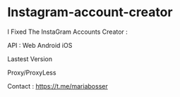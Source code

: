 # Instagram-account-creator

I Fixed The InstaGram Accounts Creator :

API : Web Android iOS 

Lastest Version 

Proxy/ProxyLess

Contact : https://t.me/mariabosser
